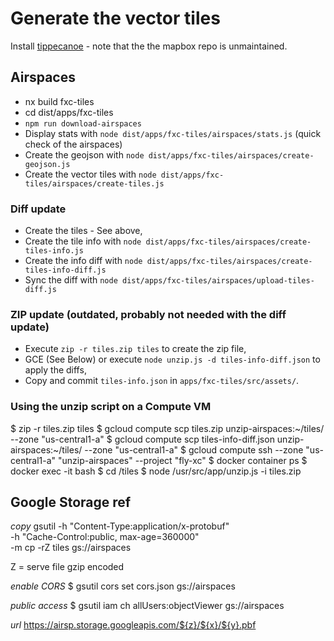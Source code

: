 # Generate the vector tiles

Install [tippecanoe](https://github.com/felt/tippecanoe) - note that the the mapbox repo is unmaintained.

## Airspaces

- nx build fxc-tiles
- cd dist/apps/fxc-tiles
- `npm run download-airspaces`
- Display stats with `node dist/apps/fxc-tiles/airspaces/stats.js` (quick check of the airspaces)
- Create the geojson with `node dist/apps/fxc-tiles/airspaces/create-geojson.js`
- Create the vector tiles with `node dist/apps/fxc-tiles/airspaces/create-tiles.js`

### Diff update

- Create the tiles - See above,
- Create the tile info with `node dist/apps/fxc-tiles/airspaces/create-tiles-info.js`
- Create the info diff with `node dist/apps/fxc-tiles/airspaces/create-tiles-info-diff.js`
- Sync the diff with `node dist/apps/fxc-tiles/airspaces/upload-tiles-diff.js`

### ZIP update (outdated, probably not needed with the diff update)

- Execute `zip -r tiles.zip tiles` to create the zip file,
- GCE (See Below) or execute `node unzip.js -d tiles-info-diff.json` to apply the diffs,
- Copy and commit `tiles-info.json` in `apps/fxc-tiles/src/assets/`.

### Using the unzip script on a Compute VM

$ zip -r tiles.zip tiles
$ gcloud compute scp tiles.zip unzip-airspaces:~/tiles/ --zone "us-central1-a"
$ gcloud compute scp tiles-info-diff.json unzip-airspaces:~/tiles/ --zone "us-central1-a"
$ gcloud compute ssh --zone "us-central1-a" "unzip-airspaces" --project "fly-xc"
$ docker container ps
$ docker exec -it <NAME> bash
$ cd /tiles
$ node /usr/src/app/unzip.js -i tiles.zip

## Google Storage ref

_copy_
gsutil -h "Content-Type:application/x-protobuf" \
 -h "Cache-Control:public, max-age=360000" \
 -m cp -rZ tiles gs://airspaces

Z = serve file gzip encoded

_enable CORS_
$ gsutil cors set cors.json gs://airspaces

_public access_
$ gsutil iam ch allUsers:objectViewer gs://airspaces

_url_
<https://airsp.storage.googleapis.com/${z}/${x}/${y}.pbf>

